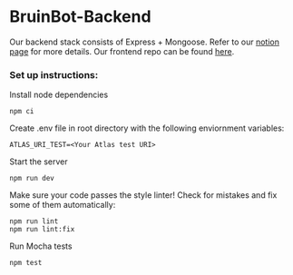 # BruinBot-Backend
Our backend stack consists of Express + Mongoose. Refer to our [notion page](https://www.notion.so/uclabruinbot/Backend-dcd2a56527e34f87a697e8b54c52ce96) for more details. Our frontend repo can be found [here](https://github.com/ucladevx/BruinBot-Frontend).

### Set up instructions:

Install node dependencies
```
npm ci
```

Create .env file in root directory with the following enviornment variables:
```
ATLAS_URI_TEST=<Your Atlas test URI>
```

Start the server
```
npm run dev
```

Make sure your code passes the style linter! Check for mistakes and fix some of them automatically:
```
npm run lint
npm run lint:fix
```

Run Mocha tests
```
npm test
```
